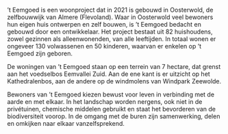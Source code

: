 ’t Eemgoed is een woonproject dat in 2021 is gebouwd in Oosterwold, de
zelfbouwwijk van Almere (Flevoland). Waar in Oosterwold veel bewoners hun
eigen huis ontwerpen en zelf bouwen, is ’t Eemgoed bedacht en gebouwd door een
ontwikkelaar. Het project bestaat uit 82 huishoudens, zowel gezinnen als
alleenwonenden, van alle leeftijden. In totaal wonen er ongeveer 130
volwassenen en 50 kinderen, waarvan er enkelen op ’t Eemgoed zijn geboren.

De woningen van ’t Eemgoed staan op een terrein van 7 hectare, dat grenst aan
het voedselbos Eemvallei Zuid. Aan de ene kant is er uitzicht op het
Kathedralenbos, aan de andere op de windmolens van Windpark Zeewolde.

Bewoners van ’t Eemgoed kiezen bewust voor leven in verbinding met de aarde en
met elkaar. In het landschap worden nergens, ook niet in de privétuinen,
chemische middelen gebruikt en staat het bevorderen van de biodiversiteit
voorop. In de omgang met de buren zijn samenwerking, delen en omkijken naar
elkaar vanzelfsprekend.
